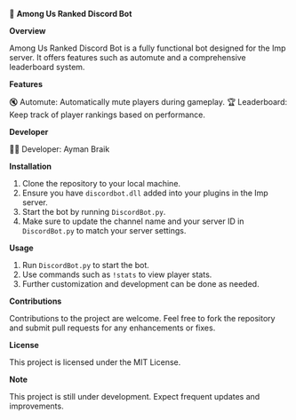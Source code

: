 🚀 **Among Us Ranked Discord Bot**

**Overview**

Among Us Ranked Discord Bot is a fully functional bot designed for the Imp server. It offers features such as automute and a comprehensive leaderboard system.

**Features**

🔇 Automute: Automatically mute players during gameplay.
🏆 Leaderboard: Keep track of player rankings based on performance.

**Developer**

👨‍💻 Developer: Ayman Braik

**Installation**

1. Clone the repository to your local machine.
2. Ensure you have `discordbot.dll` added into your plugins in the Imp server.
3. Start the bot by running `DiscordBot.py`.
4. Make sure to update the channel name and your server ID in `DiscordBot.py` to match your server settings.

**Usage**

1. Run `DiscordBot.py` to start the bot.
2. Use commands such as `!stats` to view player stats.
3. Further customization and development can be done as needed.

**Contributions**

Contributions to the project are welcome. Feel free to fork the repository and submit pull requests for any enhancements or fixes.

**License**

This project is licensed under the MIT License.

**Note**

This project is still under development. Expect frequent updates and improvements.
